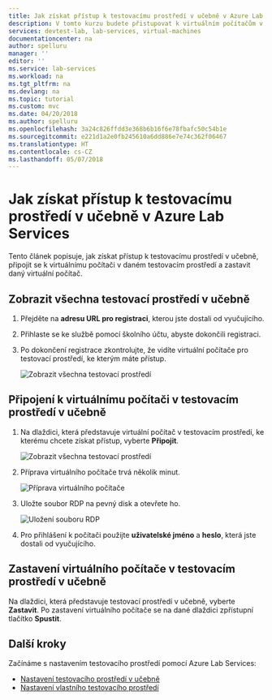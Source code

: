 ```yaml
---
title: Jak získat přístup k testovacímu prostředí v učebně v Azure Lab Services | Microsoft Docs
description: V tomto kurzu budete přistupovat k virtuálním počítačům v testovacím prostředí v učebně, kterou nastavil vyučující.
services: devtest-lab, lab-services, virtual-machines
documentationcenter: na
author: spelluru
manager: ''
editor: ''
ms.service: lab-services
ms.workload: na
ms.tgt_pltfrm: na
ms.devlang: na
ms.topic: tutorial
ms.custom: mvc
ms.date: 04/20/2018
ms.author: spelluru
ms.openlocfilehash: 3a24c826ffdd3e368b6b16f6e78fbafc50c54b1e
ms.sourcegitcommit: e221d1a2e0fb245610a6dd886e7e74c362f06467
ms.translationtype: HT
ms.contentlocale: cs-CZ
ms.lasthandoff: 05/07/2018
---
```

# <a name="how-to-access-a-classroom-lab-in-azure-lab-services"></a>Jak získat přístup k testovacímu prostředí v učebně v Azure Lab Services
Tento článek popisuje, jak získat přístup k testovacímu prostředí v učebně, připojit se k virtuálnímu počítači v daném testovacím prostředí a zastavit daný virtuální počítač. 

## <a name="view-all-the-classroom-labs"></a>Zobrazit všechna testovací prostředí v učebně

1. Přejděte na **adresu URL pro registraci**, kterou jste dostali od vyučujícího. 
2. Přihlaste se ke službě pomocí školního účtu, abyste dokončili registraci. 
3. Po dokončení registrace zkontrolujte, že vidíte virtuální počítače pro testovací prostředí, ke kterým máte přístup. 

    ![Zobrazit všechna testovací prostředí](./media/how-to-use-classroom-lab/all-labs.png)

## <a name="connect-to-the-virtual-machine-in-a-classroom-lab"></a>Připojení k virtuálnímu počítači v testovacím prostředí v učebně

1. Na dlaždici, která představuje virtuální počítač v testovacím prostředí, ke kterému chcete získat přístup, vyberte **Připojit**.

    ![Zobrazit všechna testovací prostředí](./media/how-to-use-classroom-lab/connect-button.png)
2. Příprava virtuálního počítače trvá několik minut.

    ![Příprava virtuálního počítače](./media/how-to-use-classroom-lab/getting-virtual-machine-ready.png)
3. Uložte soubor RDP na pevný disk a otevřete ho. 
    
    ![Uložení souboru RDP](./media/how-to-use-classroom-lab/save-rdp-file.png)
4. Pro přihlášení k počítači použijte **uživatelské jméno** a **heslo**, která jste dostali od vyučujícího. 

## <a name="stop-the-virtual-machine-in-a-classroom-lab"></a>Zastavení virtuálního počítače v testovacím prostředí v učebně

Na dlaždici, která představuje testovací prostředí v učebně, vyberte **Zastavit**. Po zastavení virtuálního počítače se na dané dlaždici zpřístupní tlačítko **Spustit**. 

## <a name="next-steps"></a>Další kroky
Začínáme s nastavením testovacího prostředí pomocí Azure Lab Services:

- [Nastavení testovacího prostředí v učebně](how-to-manage-classroom-labs.md)
- [Nastavení vlastního testovacího prostředí](tutorial-create-custom-lab.md)

 
